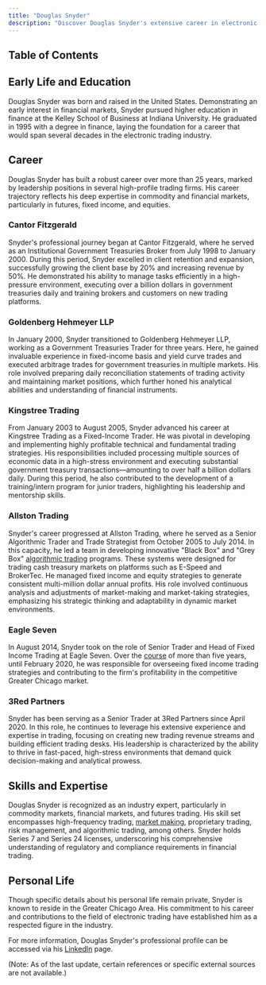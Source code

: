 ```yaml
---
title: "Douglas Snyder"
description: "Discover Douglas Snyder's extensive career in electronic trading, marked by over 25 years of expertise in commodity and financial markets."
---
```




## Table of Contents

## Early Life and Education

Douglas Snyder was born and raised in the United States. Demonstrating an early interest in financial markets, Snyder pursued higher education in finance at the Kelley School of Business at Indiana University. He graduated in 1995 with a degree in finance, laying the foundation for a career that would span several decades in the electronic trading industry.

## Career

Douglas Snyder has built a robust career over more than 25 years, marked by leadership positions in several high-profile trading firms. His career trajectory reflects his deep expertise in commodity and financial markets, particularly in futures, fixed income, and equities.

### Cantor Fitzgerald

Snyder's professional journey began at Cantor Fitzgerald, where he served as an Institutional Government Treasuries Broker from July 1998 to January 2000. During this period, Snyder excelled in client retention and expansion, successfully growing the client base by 20% and increasing revenue by 50%. He demonstrated his ability to manage tasks efficiently in a high-pressure environment, executing over a billion dollars in government treasuries daily and training brokers and customers on new trading platforms.

### Goldenberg Hehmeyer LLP

In January 2000, Snyder transitioned to Goldenberg Hehmeyer LLP, working as a Government Treasuries Trader for three years. Here, he gained invaluable experience in fixed-income basis and yield curve trades and executed arbitrage trades for government treasuries in multiple markets. His role involved preparing daily reconciliation statements of trading activity and maintaining market positions, which further honed his analytical abilities and understanding of financial instruments.

### Kingstree Trading

From January 2003 to August 2005, Snyder advanced his career at Kingstree Trading as a Fixed-Income Trader. He was pivotal in developing and implementing highly profitable technical and fundamental trading strategies. His responsibilities included processing multiple sources of economic data in a high-stress environment and executing substantial government treasury transactions—amounting to over half a billion dollars daily. During this period, he also contributed to the development of a training/intern program for junior traders, highlighting his leadership and mentorship skills.

### Allston Trading

Snyder's career progressed at Allston Trading, where he served as a Senior Algorithmic Trader and Trade Strategist from October 2005 to July 2014. In this capacity, he led a team in developing innovative "Black Box" and "Grey Box" [algorithmic trading](/wiki/algorithmic-trading) programs. These systems were designed for trading cash treasury markets on platforms such as E-Speed and BrokerTec. He managed fixed income and equity strategies to generate consistent multi-million dollar annual profits. His role involved continuous analysis and adjustments of market-making and market-taking strategies, emphasizing his strategic thinking and adaptability in dynamic market environments.

### Eagle Seven

In August 2014, Snyder took on the role of Senior Trader and Head of Fixed Income Trading at Eagle Seven. Over the [course](/wiki/best-algorithmic-trading-courses) of more than five years, until February 2020, he was responsible for overseeing fixed income trading strategies and contributing to the firm's profitability in the competitive Greater Chicago market.

### 3Red Partners

Snyder has been serving as a Senior Trader at 3Red Partners since April 2020. In this role, he continues to leverage his extensive experience and expertise in trading, focusing on creating new trading revenue streams and building efficient trading desks. His leadership is characterized by the ability to thrive in fast-paced, high-stress environments that demand quick decision-making and analytical prowess.

## Skills and Expertise

Douglas Snyder is recognized as an industry expert, particularly in commodity markets, financial markets, and futures trading. His skill set encompasses high-frequency trading, [market making](/wiki/market-making), proprietary trading, risk management, and algorithmic trading, among others. Snyder holds Series 7 and Series 24 licenses, underscoring his comprehensive understanding of regulatory and compliance requirements in financial trading.

## Personal Life

Though specific details about his personal life remain private, Snyder is known to reside in the Greater Chicago Area. His commitment to his career and contributions to the field of electronic trading have established him as a respected figure in the industry.

For more information, Douglas Snyder's professional profile can be accessed via his [LinkedIn](http://www.linkedin.com/in/douglas-snyder-69974469) page.

(Note: As of the last update, certain references or specific external sources are not available.)